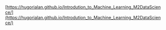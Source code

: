 [https://hugorialan.github.io/Introdution_to_Machine_Learning_M2DataScience/](https://hugorialan.github.io/Introdution_to_Machine_Learning_M2DataScience/)